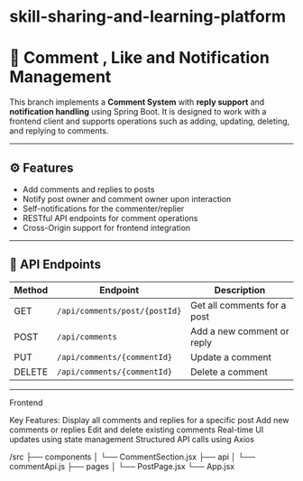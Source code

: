 # skill-sharing-and-learning-platform

# 📝 Comment , Like and Notification Management

This branch implements a **Comment System** with **reply support** and **notification handling** using Spring Boot. It is designed to work with a frontend client and supports operations such as adding, updating, deleting, and replying to comments.

---

## ⚙️ Features

- Add comments and replies to posts
- Notify post owner and comment owner upon interaction
- Self-notifications for the commenter/replier
- RESTful API endpoints for comment operations
- Cross-Origin support for frontend integration

---

## 📡 API Endpoints

| Method | Endpoint                        | Description                   |
|--------|----------------------------------|-------------------------------|
| GET    | `/api/comments/post/{postId}`    | Get all comments for a post  |
| POST   | `/api/comments`                  | Add a new comment or reply   |
| PUT    | `/api/comments/{commentId}`      | Update a comment             |
| DELETE | `/api/comments/{commentId}`      | Delete a comment             |

---

Frontend

Key Features:
Display all comments and replies for a specific post
Add new comments or replies
Edit and delete existing comments
Real-time UI updates using state management
Structured API calls using Axios

/src
 ├── components
 │    └── CommentSection.jsx
 ├── api
 │    └── commentApi.js
 ├── pages
 │    └── PostPage.jsx
 └── App.jsx


